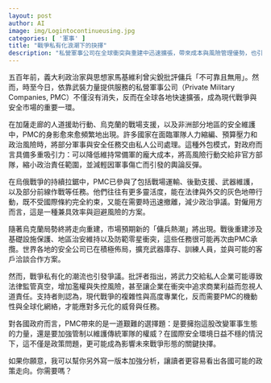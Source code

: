 ```yaml
---
layout: post
author: AI
image: img/Logintocontinueusing.jpg
categories: [ '軍事' ]
title: "戰爭私有化浪潮下的抉擇"  
description: "私營軍事公司在全球衝突與重建中迅速擴張，帶來成本與風險管理優勢，也引發法律與道德爭議。各國政府須在效率與監管間找出平衡，決定是擁抱還是限制這股改變戰爭樣貌的力量。"  "
---
```

五百年前，義大利政治家與思想家馬基維利曾尖銳批評傭兵「不可靠且無用」。然而，時至今日，依靠武裝力量提供服務的私營軍事公司（Private Military Companies, PMC）不僅沒有消失，反而在全球各地快速擴張，成為現代戰爭與安全市場的重要一環。  

在加薩走廊的人道援助行動、烏克蘭的戰場支援，以及非洲部分地區的安全維護中，PMC的身影愈來愈頻繁地出現。許多國家在面臨軍隊人力縮編、預算壓力和政治風險時，將部分軍事與安全任務交由私人公司處理。這種外包模式，對政府而言具備多重吸引力：可以降低維持常備軍的龐大成本，將高風險行動交給非官方部隊，縮小政治責任範圍，並減輕因軍事傷亡而引發的輿論反彈。  

在烏俄戰爭的持續拉鋸中，PMC已參與了包括戰場運輸、後勤支援、武器維護，以及部分前線作戰等任務。他們往往有更多靈活度，能在法律與外交的灰色地帶行動，既不受國際條約完全約束，又能在需要時迅速撤離，減少政治爭議。對僱用方而言，這是一種兼具效率與迴避風險的方案。  

隨著烏克蘭局勢終將走向重建，市場預期新的「傭兵熱潮」將出現。戰後重建涉及基礎設施保護、地區治安維持以及防範零星衝突，這些任務很可能再次由PMC承攬。世界各地的安全公司已在積極佈局，擴充武器庫存、訓練人員，並與可能的客戶洽談合作方案。  

然而，戰爭私有化的潮流也引發爭議。批評者指出，將武力交給私人企業可能導致法律監管真空，增加濫權與失控風險，甚至讓企業在衝突中追求商業利益而忽視人道責任。支持者則認為，現代戰爭的複雜性與高度專業化，反而需要PMC的機動性與全球化網絡，才能應對多元化的威脅與任務。  

對各國政府而言，PMC帶來的是一道艱難的選擇題：是要擁抱這股改變軍事生態的力量，還是要加強管制以維護傳統軍隊的權威？在國際安全環境日益不穩的情況下，這不僅是政策問題，更可能成為影響未來戰爭形態的關鍵抉擇。  

如果你願意，我可以幫你另外寫一版本加強分析，讓讀者更容易看出各國可能的政策走向。你需要嗎？